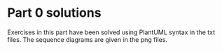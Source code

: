 # Part 0 solutions

Exercises in this part have been solved using PlantUML syntax in the txt files. The sequence diagrams are given in the png files.
